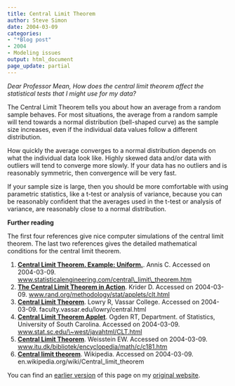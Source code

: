 ```yaml
---
title: Central Limit Theorem
author: Steve Simon
date: 2004-03-09
categories:
- "*Blog post"
- 2004
- Modeling issues
output: html_document
page_update: partial
---
```

*Dear Professor Mean, How does the central limit theorem affect the
statistical tests that I might use for my data?*

The Central Limit Theorem tells you about how an average from a random
sample behaves. For most situations, the average from a random sample
will tend towards a normal distribution (bell-shaped curve) as the
sample size increases, even if the individual data values follow a
different distribution.

How quickly the average converges to a normal distribution depends on
what the individual data look like. Highly skewed data and/or data with
outliers will tend to converge more slowly. If your data has no outliers
and is reasonably symmetric, then convergence will be very fast.

If your sample size is large, then you should be more comfortable with
using parametric statistics, like a t-test or analysis of variance,
because you can be reasonably confident that the averages used in the
t-test or analysis of variance, are reasonably close to a normal
distribution.

**Further reading**

The first four references give nice computer simulations of the central
limit theorem. The last two references gives the detailed mathematical
conditions for the central limit theorem.

1.  **[Central Limit Theorem. Example:
    Uniform.](http://www.statisticalengineering.com/central_limit_theorem.htm)**.
    Annis C. Accessed on 2004-03-09.
    www.statisticalengineering.com/central\_limit\_theorem.htm
2.  **[The Central Limit Theorem in
    Action](http://www.rand.org/methodology/stat/applets/clt.html)**.
    Krider D. Accessed on 2004-03-09.
    www.rand.org/methodology/stat/applets/clt.html
3.  **[Central Limit
    Theorem](http://faculty.vassar.edu/lowry/central.html)**. Lowry R,
    Vassar College. Accessed on 2004-03-09.
    faculty.vassar.edu/lowry/central.html
4.  **[Central Limit Theorem
    Applet](http://www.stat.sc.edu/~west/javahtml/CLT.html)**. Ogden RT,
    Department. of Statistics, University of South Carolina. Accessed on
    2004-03-09. www.stat.sc.edu/\~west/javahtml/CLT.html
5.  **[Central Limit
    Theorem](http://www.itu.dk/bibliotek/encyclopedia/math/c/c181.htm)**.
    Weisstein EW. Accessed on 2004-03-09.
    www.itu.dk/bibliotek/encyclopedia/math/c/c181.htm
6.  **[Central limit
    theorem](http://en.wikipedia.org/wiki/Central_limit_theorem)**.
    Wikipedia. Accessed on 2004-03-09.
    en.wikipedia.org/wiki/Central\_limit\_theorem

You can find an [earlier version](http://www.pmean.com/04/clt.html) of this page on my [original website](http://www.pmean.com/original_site.html).
